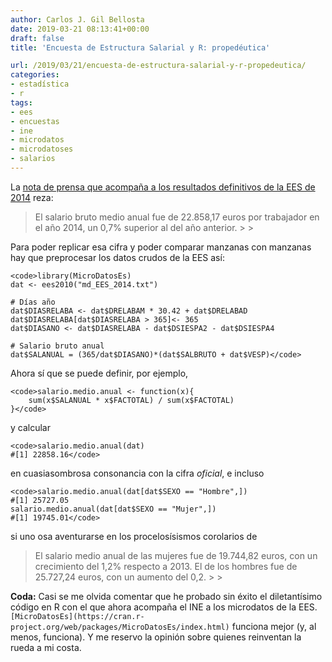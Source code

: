 ```yaml
---
author: Carlos J. Gil Bellosta
date: 2019-03-21 08:13:41+00:00
draft: false
title: 'Encuesta de Estructura Salarial y R: propedéutica'

url: /2019/03/21/encuesta-de-estructura-salarial-y-r-propedeutica/
categories:
- estadística
- r
tags:
- ees
- encuestas
- ine
- microdatos
- microdatoses
- salarios
---
```





La [nota de prensa que acompaña a los resultados definitivos de la EES de 2014](https://www.ine.es/prensa/np996.pdf) reza:







<blockquote>El salario bruto medio anual fue de 22.858,17 euros por trabajador en el año 2014, un 0,7% superior al del año anterior.
>
> </blockquote>







Para poder replicar esa cifra y poder comparar manzanas con manzanas hay que preprocesar los datos crudos de la EES así:







    <code>library(MicroDatosEs)
    dat <- ees2010("md_EES_2014.txt")

    # Días año
    dat$DIASRELABA <- dat$DRELABAM * 30.42 + dat$DRELABAD
    dat$DIASRELABA[dat$DIASRELABA > 365]<- 365
    dat$DIASANO <- dat$DIASRELABA - dat$DSIESPA2 - dat$DSIESPA4

    # Salario bruto anual
    dat$SALANUAL = (365/dat$DIASANO)*(dat$SALBRUTO + dat$VESP)</code>







Ahora sí que se puede definir, por ejemplo,







    <code>salario.medio.anual <- function(x){
        sum(x$SALANUAL * x$FACTOTAL) / sum(x$FACTOTAL)
    }</code>







y calcular







    <code>salario.medio.anual(dat)
    #[1] 22858.16</code>







en cuasiasombrosa consonancia con la cifra _oficial_, e incluso







    <code>salario.medio.anual(dat[dat$SEXO == "Hombre",])
    #[1] 25727.05
    salario.medio.anual(dat[dat$SEXO == "Mujer",])
    #[1] 19745.01</code>







si uno osa aventurarse en los procelosísismos corolarios de







<blockquote>El salario medio anual de las mujeres fue de 19.744,82 euros, con un crecimiento del 1,2% respecto a 2013. El de los hombres fue de 25.727,24 euros, con un aumento del 0,2.
>
> </blockquote>







**Coda:** Casi se me olvida comentar que he probado sin éxito el diletantísimo código en R con el que ahora acompaña el INE a los microdatos de la EES. `[MicroDatosEs](https://cran.r-project.org/web/packages/MicroDatosEs/index.html)` funciona mejor (y, al menos, funciona). Y me reservo la opinión sobre quienes reinventan la rueda a mi costa.



